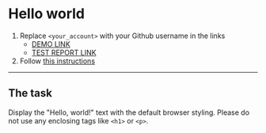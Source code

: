 # Hello world
1. Replace `<your_account>` with your Github username in the links
    - [DEMO LINK](https://ssergeta.github.io/layout_hello-world/) <br>
    - [TEST REPORT LINK](https://ssergeta.github.io/layout_hello-world/report/html_report/)
2. Follow [this instructions](https://mate-academy.github.io/layout_task-guideline/)
___

## The task 
Display the "Hello, world!" text with the default browser styling. Please do not 
use any enclosing tags like `<h1>` or `<p>`.
